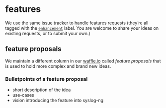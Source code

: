 # features

[ar:issue-tracker]: https://github.com/balabit/syslog-ng/issues 

We use the same [issue tracker][ar:issue-tracker] to handle features
requests (they’re all tagged with the
[`enhancement`](https://github.com/balabit/syslog-ng/labels/enhancement)
label. You are welcome to share your ideas on existing requests, or to
submit your own.)

## feature proposals

We maintain a different column in our [waffle.io](https://waffle.io/balabit/syslog-ng)
called *feature proposals* that is used to hold more complex and brand new ideas. 

### Bulletpoints of a feature proposal
* short description of the idea
* use-cases
* vision introducing the feature into syslog-ng

